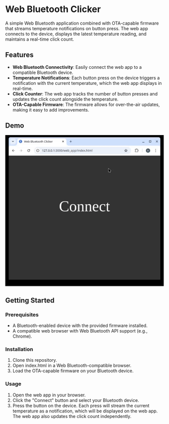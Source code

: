 # Web Bluetooth Clicker

A simple Web Bluetooth application combined with OTA-capable firmware that streams temperature notifications on button press. The web app connects to the device, displays the latest temperature reading, and maintains a real-time click count.

## Features

- **Web Bluetooth Connectivity**: Easily connect the web app to a compatible Bluetooth device.
- **Temperature Notifications**: Each button press on the device triggers a notification with the current temperature, which the web app displays in real-time.
- **Click Counter**: The web app tracks the number of button presses and updates the click count alongside the temperature.
- **OTA-Capable Firmware**: The firmware allows for over-the-air updates, making it easy to add improvements.

## Demo

![Demo of Web Bluetooth Clicker](docs/images/demo.gif)

## Getting Started

### Prerequisites

- A Bluetooth-enabled device with the provided firmware installed.
- A compatible web browser with Web Bluetooth API support (e.g., Chrome).

### Installation

1. Clone this repository.
1. Open index.html in a Web Bluetooth-compatible browser.
1. Load the OTA-capable firmware on your Bluetooth device.

### Usage

1. Open the web app in your browser.
1. Click the "Connect" button and select your Bluetooth device.
1. Press the button on the device. Each press will stream the current temperature as a notification, which will be displayed on the web app. The web app also updates the click count independently.
